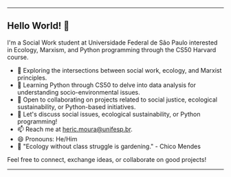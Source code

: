 

---

## Hello World! 👋

I'm a Social Work student at Universidade Federal de São Paulo interested in Ecology, Marxism, and Python programming through the CS50 Harvard course.

- 🔭 Exploring the intersections between social work, ecology, and Marxist principles.
- 🌱 Learning Python through CS50 to delve into data analysis for understanding socio-environmental issues.
- 👯 Open to collaborating on projects related to social justice, ecological sustainability, or Python-based initiatives.
- 💬 Let's discuss social issues, ecological sustainability, or Python programming!
- 📫 Reach me at [heric.moura@unifesp.br](mailto:heric.moura@unifesp.br).
- 😄 Pronouns: He/Him
- 🌿 "Ecology without class struggle is gardening." - Chico Mendes

Feel free to connect, exchange ideas, or collaborate on good projects!

---
